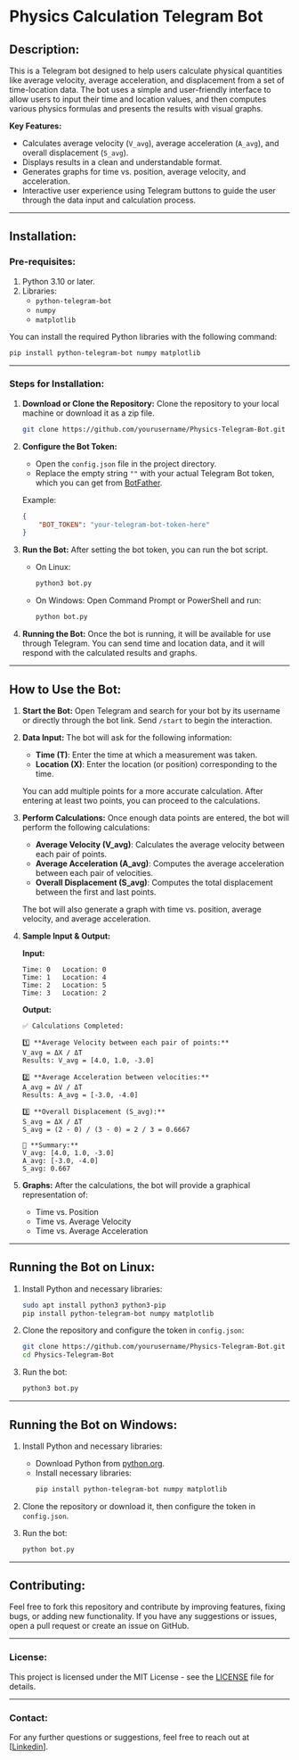 
# Physics Calculation Telegram Bot

## **Description:**
This is a Telegram bot designed to help users calculate physical quantities like average velocity, average acceleration, and displacement from a set of time-location data. The bot uses a simple and user-friendly interface to allow users to input their time and location values, and then computes various physics formulas and presents the results with visual graphs.

**Key Features:**
- Calculates average velocity (`V_avg`), average acceleration (`A_avg`), and overall displacement (`S_avg`).
- Displays results in a clean and understandable format.
- Generates graphs for time vs. position, average velocity, and acceleration.
- Interactive user experience using Telegram buttons to guide the user through the data input and calculation process.

---

## **Installation:**

### **Pre-requisites:**
1. Python 3.10 or later.
2. Libraries:
   - `python-telegram-bot`
   - `numpy`
   - `matplotlib`

You can install the required Python libraries with the following command:
```bash
pip install python-telegram-bot numpy matplotlib
```

---

### **Steps for Installation:**

1. **Download or Clone the Repository:**
   Clone the repository to your local machine or download it as a zip file.
   ```bash
   git clone https://github.com/yourusername/Physics-Telegram-Bot.git
   ```

2. **Configure the Bot Token:**
   - Open the `config.json` file in the project directory.
   - Replace the empty string `""` with your actual Telegram Bot token, which you can get from [BotFather](https://core.telegram.org/bots#botfather).

   Example:
   ```json
   {
       "BOT_TOKEN": "your-telegram-bot-token-here"
   }
   ```

3. **Run the Bot:**
   After setting the bot token, you can run the bot script.

   - On Linux:
     ```bash
     python3 bot.py
     ```

   - On Windows:
     Open Command Prompt or PowerShell and run:
     ```bash
     python bot.py
     ```

4. **Running the Bot:**
   Once the bot is running, it will be available for use through Telegram. You can send time and location data, and it will respond with the calculated results and graphs.

---

## **How to Use the Bot:**

1. **Start the Bot:**
   Open Telegram and search for your bot by its username or directly through the bot link. Send `/start` to begin the interaction.

2. **Data Input:**
   The bot will ask for the following information:
   - **Time (T)**: Enter the time at which a measurement was taken.
   - **Location (X)**: Enter the location (or position) corresponding to the time.

   You can add multiple points for a more accurate calculation. After entering at least two points, you can proceed to the calculations.

3. **Perform Calculations:**
   Once enough data points are entered, the bot will perform the following calculations:
   - **Average Velocity (V_avg)**: Calculates the average velocity between each pair of points.
   - **Average Acceleration (A_avg)**: Computes the average acceleration between each pair of velocities.
   - **Overall Displacement (S_avg)**: Computes the total displacement between the first and last points.

   The bot will also generate a graph with time vs. position, average velocity, and average acceleration.

4. **Sample Input & Output:**

   **Input:**
   ```
   Time: 0   Location: 0
   Time: 1   Location: 4
   Time: 2   Location: 5
   Time: 3   Location: 2
   ```

   **Output:**
   ```
   ✅ Calculations Completed:

   1️⃣ **Average Velocity between each pair of points:**
   V_avg = ΔX / ΔT
   Results: V_avg = [4.0, 1.0, -3.0]

   2️⃣ **Average Acceleration between velocities:**
   A_avg = ΔV / ΔT
   Results: A_avg = [-3.0, -4.0]

   3️⃣ **Overall Displacement (S_avg):**
   S_avg = ΔX / ΔT
   S_avg = (2 - 0) / (3 - 0) = 2 / 3 = 0.6667

   🔹 **Summary:**
   V_avg: [4.0, 1.0, -3.0]
   A_avg: [-3.0, -4.0]
   S_avg: 0.667
   ```

5. **Graphs:**
   After the calculations, the bot will provide a graphical representation of:
   - Time vs. Position
   - Time vs. Average Velocity
   - Time vs. Average Acceleration

---

## **Running the Bot on Linux:**
1. Install Python and necessary libraries:
   ```bash
   sudo apt install python3 python3-pip
   pip install python-telegram-bot numpy matplotlib
   ```

2. Clone the repository and configure the token in `config.json`:
   ```bash
   git clone https://github.com/yourusername/Physics-Telegram-Bot.git
   cd Physics-Telegram-Bot
   ```

3. Run the bot:
   ```bash
   python3 bot.py
   ```

---

## **Running the Bot on Windows:**
1. Install Python and necessary libraries:
   - Download Python from [python.org](https://www.python.org/downloads/).
   - Install necessary libraries:
     ```bash
     pip install python-telegram-bot numpy matplotlib
     ```

2. Clone the repository or download it, then configure the token in `config.json`.

3. Run the bot:
   ```bash
   python bot.py
   ```

---

## **Contributing:**

Feel free to fork this repository and contribute by improving features, fixing bugs, or adding new functionality. If you have any suggestions or issues, open a pull request or create an issue on GitHub.

---

### **License:**
This project is licensed under the MIT License - see the [LICENSE](LICENSE) file for details.

---

### **Contact:**
For any further questions or suggestions, feel free to reach out at [[Linkedin](https://www.linkedin.com/in/kourosh-zahednia/)].

